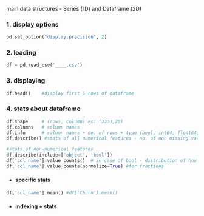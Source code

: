 main data structures - Series (1D) and Dataframe (2D)

### 1. display options
```python
pd.set_option("display.precision", 2)

```
### 2. loading
```python
df = pd.read_csv('____.csv')
```

### 3. displaying 
```python
df.head()    #display first 5 rows of dataframe
```

### 4. stats about dataframe
```python
df.shape     # (rows, column) ex: (3333,20)
df.columns   # column names
df.info      # column names + no. of rows + type (bool, int64, float64, object) - CAN FIND IF MISSING ENTRIES (don't match up to no. of rows in shape)
df.describe() #stats of all numerical features - no. of non missing values(Count), mean, std dev, range, median, 0.25 and 0.75 quartiles

#stats of non-numerical features
df.describe(include=['object', 'bool'])
df['col_name'].value_counts()  # in case of bool - distribution of how many rows have 0, and how many are 1
df['col_name'].value_counts(normalize=True) #for fractions

```
  * #### specific stats 
    
```python
df['col_name'].mean() #df['Churn'].mean()
```

  * ####  indexing + stats
```python


```

